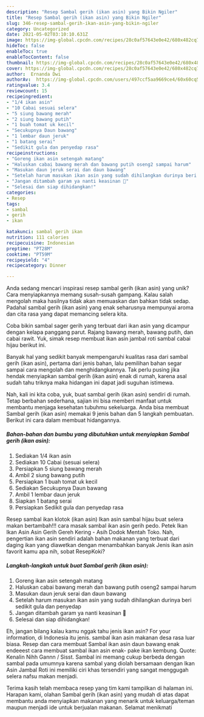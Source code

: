 ```yaml
---
description: "Resep Sambal gerih (ikan asin) yang Bikin Ngiler"
title: "Resep Sambal gerih (ikan asin) yang Bikin Ngiler"
slug: 346-resep-sambal-gerih-ikan-asin-yang-bikin-ngiler
category: Uncategorized
date: 2021-05-02T03:10:10.631Z
image: https://img-global.cpcdn.com/recipes/28c0af57643e0e42/680x482cq70/sambal-gerih-ikan-asin-foto-resep-utama.jpg
hideToc: false
enableToc: true
enableTocContent: false
thumbnail: https://img-global.cpcdn.com/recipes/28c0af57643e0e42/680x482cq70/sambal-gerih-ikan-asin-foto-resep-utama.jpg
cover: https://img-global.cpcdn.com/recipes/28c0af57643e0e42/680x482cq70/sambal-gerih-ikan-asin-foto-resep-utama.jpg
author:  Ernanda Dwi
authorAv:  https://img-global.cpcdn.com/users/497ccf5aa9669ce4/60x60cq50/avatar.jpg
ratingvalue: 3.4
reviewcount: 15
recipeingredient:
- "1/4 ikan asin"
- "10 Cabai sesuai selera"
- "5 siung bawang merah"
- "2 siung bawang putih"
- "1 buah tomat uk kecil"
- "Secukupnya Daun bawang"
- "1 lembar daun jeruk"
- "1 batang serai"
- "Sedikit gula dan penyedap rasa"
recipeinstructions:
- "Goreng ikan asin setengah matang"
- "Haluskan cabai bawang merah dan bawang putih oseng2 sampai harum"
- "Masukan daun jeruk serai dan daun bawang"
- "Setelah harum masukan ikan asin yang sudah dihilangkan durinya beri sedikit gula dan penyedap"
- "Jangan ditambah garam ya nanti keasinan 🤭"
- "Selesai dan siap dihidangkan!"
categories:
- Resep
tags:
- sambal
- gerih
- ikan

katakunci: sambal gerih ikan 
nutrition: 111 calories
recipecuisine: Indonesian
preptime: "PT28M"
cooktime: "PT59M"
recipeyield: "4"
recipecategory: Dinner

---
```



Anda sedang mencari inspirasi resep sambal gerih (ikan asin) yang unik? Cara menyiapkannya memang susah-susah gampang. Kalau salah mengolah maka hasilnya tidak akan memuaskan dan bahkan tidak sedap. Padahal sambal gerih (ikan asin) yang enak seharusnya mempunyai aroma dan cita rasa yang dapat memancing selera kita.


Coba bikin sambal sager gerih yang terbuat dari ikan asin yang dicampur dengan kelapa panggang parut. Rajang bawang merah, bawang putih, dan cabai rawit. Yuk, simak resep membuat ikan asin jambal roti sambal cabai hijau berikut ini.

Banyak hal yang sedikit banyak mempengaruhi kualitas rasa dari sambal gerih (ikan asin), pertama dari jenis bahan, lalu pemilihan bahan segar sampai cara mengolah dan menghidangkannya. Tak perlu pusing jika hendak menyiapkan sambal gerih (ikan asin) enak di rumah, karena asal sudah tahu triknya maka hidangan ini dapat jadi suguhan istimewa.


Nah, kali ini kita coba, yuk, buat sambal gerih (ikan asin) sendiri di rumah. Tetap berbahan sederhana, sajian ini bisa memberi manfaat untuk membantu menjaga kesehatan tubuhmu sekeluarga. Anda bisa membuat Sambal gerih (ikan asin) memakai 9 jenis bahan dan 5 langkah pembuatan. Berikut ini cara dalam membuat hidangannya.

<!--inarticleads1-->

##### Bahan-bahan dan bumbu yang dibutuhkan untuk menyiapkan Sambal gerih (ikan asin):

1. Sediakan 1/4 ikan asin
1. Sediakan 10 Cabai (sesuai selera)
1. Persiapkan 5 siung bawang merah
1. Ambil 2 siung bawang putih
1. Persiapkan 1 buah tomat uk kecil
1. Sediakan Secukupnya Daun bawang
1. Ambil 1 lembar daun jeruk
1. Siapkan 1 batang serai
1. Persiapkan Sedikit gula dan penyedap rasa


Resep sambal ikan klotok (ikan asin) Ikan asin sambal hijau buat selera makan bertambah!!! cara masak sambal ikan asin gerih pedo. Petek Ikan Ikan Asin Asin Gerih Gereh Kering - Asih Dodok Mentah Toko. Nah, pengertian ikan asin sendiri adalah bahan makanan yang terbuat dari daging ikan yang diawetkan dengan menambahkan banyak Jenis ikan asin favorit kamu apa nih, sobat ResepKoki? 

<!--inarticleads2-->

##### Langkah-langkah untuk buat Sambal gerih (ikan asin):

1. Goreng ikan asin setengah matang
1. Haluskan cabai bawang merah dan bawang putih oseng2 sampai harum
1. Masukan daun jeruk serai dan daun bawang
1. Setelah harum masukan ikan asin yang sudah dihilangkan durinya beri sedikit gula dan penyedap
1. Jangan ditambah garam ya nanti keasinan 🤭
1. Selesai dan siap dihidangkan!

Eh, jangan bilang kalau kamu nggak tahu jenis ikan asin? For your information, di Indonesia itu jenis. sambal ikan asin makanan desa rasa luar biasa. Resep dan cara membuat Sambal ikan asin daun bawang enak endeeest cara membuat sambal ikan asin enak- pake ikan kembung. Quote: Kenalin Nihh Gannn / Sisst. Sambal ini memang cukup berbeda dengan sambal pada umumnya karena sambal yang diolah bersamaan dengan Ikan Asin Jambal Roti ini memiliki ciri khas tersendiri yang sangat menggugah selera nafsu makan menjadi. 

Terima kasih telah membaca resep yang tim kami tampilkan di halaman ini. Harapan kami, olahan Sambal gerih (ikan asin) yang mudah di atas dapat membantu anda menyiapkan makanan yang menarik untuk keluarga/teman maupun menjadi ide untuk berjualan makanan. Selamat menikmati
